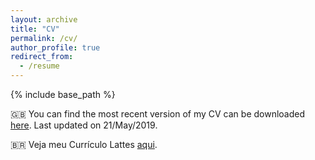 ```yaml
---
layout: archive
title: "CV"
permalink: /cv/
author_profile: true
redirect_from:
  - /resume
---
```


{% include base_path %}

:uk: You can find the most recent version of my CV can be downloaded [here](https://oliveirathiago.github.io/files/main.pdf). Last updated on 21/May/2019.

:brazil: Veja meu Currículo Lattes [aqui](http://lattes.cnpq.br/3901837886824021).
